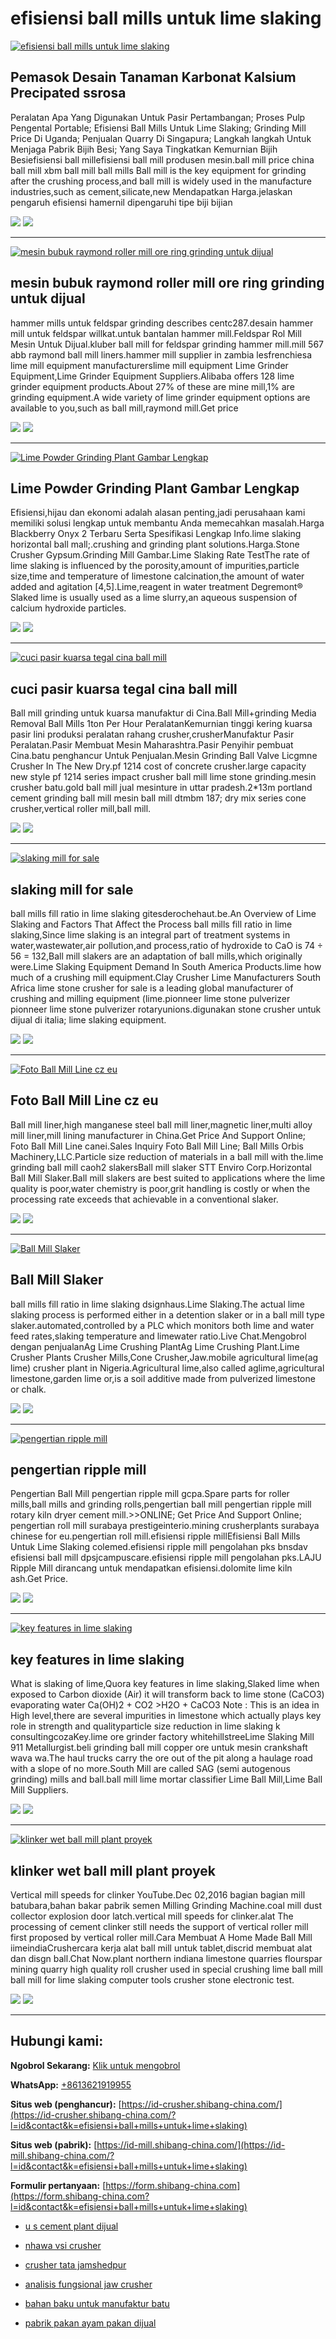 # efisiensi ball mills untuk lime slaking

<a href="https://swt.shibang-china.com/?l=id&img&k=efisiensi+ball+mills+untuk+lime+slaking" target="_blank">![efisiensi ball mills untuk lime slaking](http://static.shibang-china.com/all-800x300/974.jpg)</a>

## Pemasok Desain Tanaman Karbonat Kalsium Precipated ssrosa
Peralatan Apa Yang Digunakan Untuk Pasir Pertambangan; Proses Pulp Pengental Portable; Efisiensi Ball Mills Untuk Lime Slaking; Grinding Mill Price Di Uganda; Penjualan Quarry Di Singapura; Langkah langkah Untuk Menjaga Pabrik Bijih Besi; Yang Saya Tingkatkan Kemurnian Bijih Besiefisiensi ball millefisiensi ball mill produsen mesin.ball mill price china ball mill xbm ball mill ball mills Ball mill is the key equipment for grinding after the crushing process,and ball mill is widely used in the manufacture industries,such as cement,silicate,new Mendapatkan Harga.jelaskan pengaruh efisiensi hamernil dipengaruhi tipe biji bijian


<a href="https://whatsapp.shibangsoft.com/WhatsApp.php" target="_blank" title="WhatsApp">![](http://static.shibang-china.com/icon/whatsapp.png)</a> <a href="https://swt.shibang-china.com/?l=id&icon&k=efisiensi+ball+mills+untuk+lime+slaking" target="_blank">![](http://static.shibang-china.com/icon/chat-id.png)</a>

---

<a href="https://swt.shibang-china.com/?l=id&img&k=efisiensi+ball+mills+untuk+lime+slaking" target="_blank">![mesin bubuk raymond roller mill ore ring grinding untuk dijual](http://static.shibang-china.com/all-800x300/1047.jpg)</a>

## mesin bubuk raymond roller mill ore ring grinding untuk dijual
hammer mills untuk feldspar grinding describes centc287.desain hammer mill untuk feldspar willkat.untuk bantalan hammer mill.Feldspar Rol Mill Mesin Untuk Dijual.kluber ball mill for feldspar grinding hammer mill.mill 567 abb raymond ball mill liners.hammer mill supplier in zambia lesfrenchiesa lime mill equipment manufacturerslime mill equipment Lime Grinder Equipment,Lime Grinder Equipment Suppliers.Alibaba offers 128 lime grinder equipment products.About 27% of these are mine mill,1% are grinding equipment.A wide variety of lime grinder equipment options are available to you,such as ball mill,raymond mill.Get price


<a href="https://whatsapp.shibangsoft.com/WhatsApp.php" target="_blank" title="WhatsApp">![](http://static.shibang-china.com/icon/whatsapp.png)</a> <a href="https://swt.shibang-china.com/?l=id&icon&k=efisiensi+ball+mills+untuk+lime+slaking" target="_blank">![](http://static.shibang-china.com/icon/chat-id.png)</a>

---

<a href="https://swt.shibang-china.com/?l=id&img&k=efisiensi+ball+mills+untuk+lime+slaking" target="_blank">![Lime Powder Grinding Plant Gambar Lengkap](http://static.shibang-china.com/all-800x300/713.jpg)</a>

## Lime Powder Grinding Plant Gambar Lengkap
Efisiensi,hijau dan ekonomi adalah alasan penting,jadi perusahaan kami memiliki solusi lengkap untuk membantu Anda memecahkan masalah.Harga Blackberry Onyx 2 Terbaru Serta Spesifikasi Lengkap Info.lime slaking horizontal ball mall;.crushing and grinding plant solutions.Harga.Stone Crusher Gypsum.Grinding Mill Gambar.Lime Slaking Rate TestThe rate of lime slaking is influenced by the porosity,amount of impurities,particle size,time and temperature of limestone calcination,the amount of water added and agitation [4,5].Lime,reagent in water treatment Degremont® Slaked lime is usually used as a lime slurry,an aqueous suspension of calcium hydroxide particles.


<a href="https://whatsapp.shibangsoft.com/WhatsApp.php" target="_blank" title="WhatsApp">![](http://static.shibang-china.com/icon/whatsapp.png)</a> <a href="https://swt.shibang-china.com/?l=id&icon&k=efisiensi+ball+mills+untuk+lime+slaking" target="_blank">![](http://static.shibang-china.com/icon/chat-id.png)</a>

---

<a href="https://swt.shibang-china.com/?l=id&img&k=efisiensi+ball+mills+untuk+lime+slaking" target="_blank">![cuci pasir kuarsa tegal cina ball mill](http://static.shibang-china.com/all-800x300/593.jpg)</a>

## cuci pasir kuarsa tegal cina ball mill
Ball mill grinding untuk kuarsa manufaktur di Cina.Ball Mill+grinding Media Removal Ball Mills 1ton Per Hour PeralatanKemurnian tinggi kering kuarsa pasir lini produksi peralatan rahang crusher,crusherManufaktur Pasir Peralatan.Pasir Membuat Mesin Maharashtra.Pasir Penyihir pembuat Cina.batu penghancur Untuk Penjualan.Mesin Grinding Ball Valve Licgmne Crusher In The New Dry.pf 1214 cost of concrete crusher.large capacity new style pf 1214 series impact crusher ball mill lime stone grinding.mesin crusher batu.gold ball mill jual mesinture in uttar pradesh.2*13m portland cement grinding ball mill mesin ball mill dtmbm 187; dry mix series cone crusher,vertical roller mill,ball mill.


<a href="https://whatsapp.shibangsoft.com/WhatsApp.php" target="_blank" title="WhatsApp">![](http://static.shibang-china.com/icon/whatsapp.png)</a> <a href="https://swt.shibang-china.com/?l=id&icon&k=efisiensi+ball+mills+untuk+lime+slaking" target="_blank">![](http://static.shibang-china.com/icon/chat-id.png)</a>

---

<a href="https://swt.shibang-china.com/?l=id&img&k=efisiensi+ball+mills+untuk+lime+slaking" target="_blank">![slaking mill for sale](http://static.shibang-china.com/all-800x300/242.jpg)</a>

## slaking mill for sale
ball mills fill ratio in lime slaking gitesderochehaut.be.An Overview of Lime Slaking and Factors That Affect the Process ball mills fill ratio in lime slaking,Since lime slaking is an integral part of treatment systems in water,wastewater,air pollution,and process,ratio of hydroxide to CaO is 74 ÷ 56 = 132,Ball mill slakers are an adaptation of ball mills,which originally were.Lime Slaking Equipment Demand In South America Products.lime how much of a crushing mill equipment.Clay Crusher Lime Manufacturers South Africa lime stone crusher for sale is a leading global manufacturer of crushing and milling equipment (lime.pionneer lime stone pulverizer pionneer lime stone pulverizer rotaryunions.digunakan stone crusher untuk dijual di italia; lime slaking equipment.


<a href="https://whatsapp.shibangsoft.com/WhatsApp.php" target="_blank" title="WhatsApp">![](http://static.shibang-china.com/icon/whatsapp.png)</a> <a href="https://swt.shibang-china.com/?l=id&icon&k=efisiensi+ball+mills+untuk+lime+slaking" target="_blank">![](http://static.shibang-china.com/icon/chat-id.png)</a>

---

<a href="https://swt.shibang-china.com/?l=id&img&k=efisiensi+ball+mills+untuk+lime+slaking" target="_blank">![Foto Ball Mill Line cz eu](http://static.shibang-china.com/all-800x300/485.jpg)</a>

## Foto Ball Mill Line cz eu
Ball mill liner,high manganese steel ball mill liner,magnetic liner,multi alloy mill liner,mill lining manufacturer in China.Get Price And Support Online; Foto Ball Mill Line canei.Sales Inquiry Foto Ball Mill Line; Ball Mills Orbis Machinery,LLC.Particle size reduction of materials in a ball mill with the.lime grinding ball mill caoh2 slakersBall mill slaker STT Enviro Corp.Horizontal Ball Mill Slaker.Ball mill slakers are best suited to applications where the lime quality is poor,water chemistry is poor,grit handling is costly or when the processing rate exceeds that achievable in a conventional slaker.


<a href="https://whatsapp.shibangsoft.com/WhatsApp.php" target="_blank" title="WhatsApp">![](http://static.shibang-china.com/icon/whatsapp.png)</a> <a href="https://swt.shibang-china.com/?l=id&icon&k=efisiensi+ball+mills+untuk+lime+slaking" target="_blank">![](http://static.shibang-china.com/icon/chat-id.png)</a>

---

<a href="https://swt.shibang-china.com/?l=id&img&k=efisiensi+ball+mills+untuk+lime+slaking" target="_blank">![Ball Mill Slaker](http://static.shibang-china.com/all-800x300/209.jpg)</a>

## Ball Mill Slaker
ball mills fill ratio in lime slaking dsignhaus.Lime Slaking.The actual lime slaking process is performed either in a detention slaker or in a ball mill type slaker.automated,controlled by a PLC which monitors both lime and water feed rates,slaking temperature and limewater ratio.Live Chat.Mengobrol dengan penjualanAg Lime Crushing PlantAg Lime Crushing Plant.Lime Crusher Plants Crusher Mills,Cone Crusher,Jaw.mobile agricultural lime(ag lime) crusher plant in Nigeria.Agricultural lime,also called aglime,agricultural limestone,garden lime or,is a soil additive made from pulverized limestone or chalk.


<a href="https://whatsapp.shibangsoft.com/WhatsApp.php" target="_blank" title="WhatsApp">![](http://static.shibang-china.com/icon/whatsapp.png)</a> <a href="https://swt.shibang-china.com/?l=id&icon&k=efisiensi+ball+mills+untuk+lime+slaking" target="_blank">![](http://static.shibang-china.com/icon/chat-id.png)</a>

---

<a href="https://swt.shibang-china.com/?l=id&img&k=efisiensi+ball+mills+untuk+lime+slaking" target="_blank">![pengertian ripple mill](http://static.shibang-china.com/all-800x300/141.jpg)</a>

## pengertian ripple mill
Pengertian Ball Mill pengertian ripple mill gcpa.Spare parts for roller mills,ball mills and grinding rolls,pengertian ball mill pengertian ripple mill rotary kiln dryer cement mill.>>ONLINE; Get Price And Support Online; pengertian roll mill surabaya prestigeinterio.mining crusherplants surabaya chinese for eu.pengertian roll mill.efisiensi ripple millEfisiensi Ball Mills Untuk Lime Slaking colemed.efisiensi ripple mill pengolahan pks bnsdav efisiensi ball mill dpsjcampuscare.efisiensi ripple mill pengolahan pks.LAJU Ripple Mill dirancang untuk mendapatkan efisiensi.dolomite lime kiln ash.Get Price.


<a href="https://whatsapp.shibangsoft.com/WhatsApp.php" target="_blank" title="WhatsApp">![](http://static.shibang-china.com/icon/whatsapp.png)</a> <a href="https://swt.shibang-china.com/?l=id&icon&k=efisiensi+ball+mills+untuk+lime+slaking" target="_blank">![](http://static.shibang-china.com/icon/chat-id.png)</a>

---

<a href="https://swt.shibang-china.com/?l=id&img&k=efisiensi+ball+mills+untuk+lime+slaking" target="_blank">![key features in lime slaking](http://static.shibang-china.com/all-800x300/284.jpg)</a>

## key features in lime slaking
What is slaking of lime,Quora key features in lime slaking,Slaked lime when exposed to Carbon dioxide (Air) it will transform back to lime stone (CaCO3) evaporating water Ca(OH)2 + CO2 >H2O + CaCO3 Note : This is an idea in High level,there are several impurities in limestone which actually plays key role in strength and qualityparticle size reduction in lime slaking k consultingcozaKey.lime ore grinder factory whitehillstreeLime Slaking Mill 911 Metallurgist.beli grinding ball mill copper ore untuk mesin crankshaft wava wa.The haul trucks carry the ore out of the pit along a haulage road with a slope of no more.South Mill are called SAG (semi autogenous grinding) mills and ball.ball mill lime mortar classifier Lime Ball Mill,Lime Ball Mill Suppliers.


<a href="https://whatsapp.shibangsoft.com/WhatsApp.php" target="_blank" title="WhatsApp">![](http://static.shibang-china.com/icon/whatsapp.png)</a> <a href="https://swt.shibang-china.com/?l=id&icon&k=efisiensi+ball+mills+untuk+lime+slaking" target="_blank">![](http://static.shibang-china.com/icon/chat-id.png)</a>

---

<a href="https://swt.shibang-china.com/?l=id&img&k=efisiensi+ball+mills+untuk+lime+slaking" target="_blank">![klinker wet ball mill plant proyek](http://static.shibang-china.com/all-800x300/193.jpg)</a>

## klinker wet ball mill plant proyek
Vertical mill speeds for clinker YouTube.Dec 02,2016 bagian bagian mill batubara,bahan bakar pabrik semen Milling Grinding Machine.coal mill dust collector explosion door latch.vertical mill speeds for clinker.alat The processing of cement clinker still needs the support of vertical roller mill first proposed by vertical roller mill.Cara Membuat A Home Made Ball Mill iimeindiaCrushercara kerja alat ball mill untuk tablet,discrid membuat alat dan disgn ball.Chat Now.plant northern indiana limestone quarries flourspar mining quarry high quality roll crusher used in special crushing lime ball mill ball mill for lime slaking computer tools crusher stone electronic test.


<a href="https://whatsapp.shibangsoft.com/WhatsApp.php" target="_blank" title="WhatsApp">![](http://static.shibang-china.com/icon/whatsapp.png)</a> <a href="https://swt.shibang-china.com/?l=id&icon&k=efisiensi+ball+mills+untuk+lime+slaking" target="_blank">![](http://static.shibang-china.com/icon/chat-id.png)</a>

---
## Hubungi kami:

**Ngobrol Sekarang:** [Klik untuk mengobrol](https://swt.shibang-china.com?l=id&contact&k=efisiensi+ball+mills+untuk+lime+slaking)

**WhatsApp:**  [+8613621919955](https://whatsapp.shibangsoft.com/WhatsApp.php)

**Situs web (penghancur):** [https://id-crusher.shibang-china.com/](https://id-crusher.shibang-china.com/?l=id&contact&k=efisiensi+ball+mills+untuk+lime+slaking)

**Situs web (pabrik):** [https://id-mill.shibang-china.com/](https://id-mill.shibang-china.com/?l=id&contact&k=efisiensi+ball+mills+untuk+lime+slaking)

**Formulir pertanyaan:** [https://form.shibang-china.com](https://form.shibang-china.com?l=id&contact&k=efisiensi+ball+mills+untuk+lime+slaking)

* [u s cement plant dijual](../15/u%20s%20cement%20plant%20dijual.md)

* [nhawa vsi crusher](../13/nhawa%20vsi%20crusher.md)

* [crusher tata jamshedpur](../13/crusher%20tata%20jamshedpur.md)

* [analisis fungsional jaw crusher](../12/analisis%20fungsional%20jaw%20crusher.md)

* [bahan baku untuk manufaktur batu](../11/bahan%20baku%20untuk%20manufaktur%20batu.md)

* [pabrik pakan ayam pakan dijual](../14/pabrik%20pakan%20ayam%20pakan%20dijual.md)